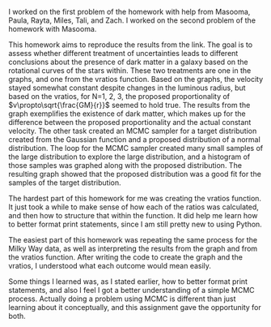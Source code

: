 I worked on the first problem of the homework with help from Masooma, Paula, Rayta, Miles, Tali, and Zach. I worked on the second problem of the homework with Masooma.

This homework aims to reproduce the results from the link. The goal is to assess whether different treatment of uncertainties leads to different conclusions about the
presence of dark matter in a galaxy based on the rotational curves of the stars within. These two treatments are one in the graphs, and one from the vratios function.
Based on the graphs, the velocity stayed somewhat constant despite changes in the luminous radius, but based on the vratios, for N=1, 2, 3, the proposed proportionality
of $v\propto\sqrt{\frac{GM}{r}}$ seemed to hold true. The results from the graph exemplifies the existence of dark matter, which makes up for the difference between
the proposed proportionality and the actual constant velocity. The other task created an MCMC sampler for a target distribution created from the Gaussian function and a
proposed distribution of a normal distribution. The loop for the MCMC sampler created many small samples of the large distribution to explore the large distribution, and
a histogram of those samples was graphed along with the proposed distribution. The resulting graph showed that the proposed distribution was a good fit for the samples of
the target distribution.

The hardest part of this homework for me was creating the vratios function. It just took a while to make sense of how each of the ratios was calculated, and then how to
structure that within the function. It did help me learn how to better format print statements, since I am still pretty new to using Python.

The easiest part of this homework was repeating the same process for the Milky Way data, as well as interpreting the results from the graph and from the vratios function.
After writing the code to create the graph and the vratios, I understood what each outcome would mean easily.

Some things I learned was, as I stated earlier, how to better format print statements, and also I feel I got a better understanding of a simple MCMC process. Actually doing
a problem using MCMC is different than just learning about it conceptually, and this assignment gave the opportunity for both.

